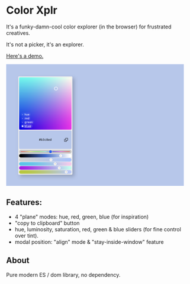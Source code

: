 # Color Xplr
It's a funky-damn-cool color explorer (in the browser) for frustrated creatives. 

It's not a picker, it's an explorer.

[Here's a demo.](https://jniac.github.io/color-xplr/test/vanilla/)

<a href="https://jniac.github.io/color-xplr/test/vanilla/">
  <img width="480" src="extras/screen-0.png">
</a>

## Features:
- 4 "plane" modes: hue, red, green, blue (for inspiration)
- "copy to clipboard" button
- hue, luminosity, saturation, red, green & blue sliders (for fine control over tint).
- modal position: "align" mode & "stay-inside-window" feature

## About

Pure modern ES / dom library, no dependency.